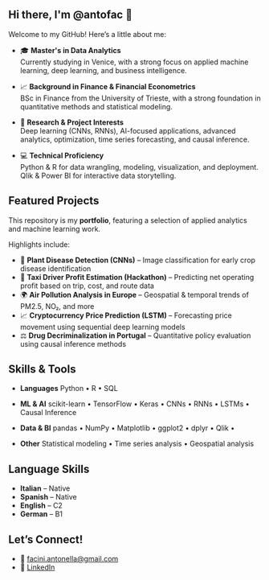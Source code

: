 ## Hi there, I'm @antofac 👋

Welcome to my GitHub! Here’s a little about me: 

- 🎓 **Master's in Data Analytics**  
Currently studying in Venice, with a strong focus on applied machine learning, deep learning, and business intelligence.

- 📈 **Background in Finance & Financial Econometrics**  
BSc in Finance from the University of Trieste, with a strong foundation in quantitative methods and statistical modeling.

- 🧠 **Research & Project Interests**  
Deep learning (CNNs, RNNs), AI-focused applications, advanced analytics, optimization, time series forecasting, and causal inference.

- 💻 **Technical Proficiency**  
Python & R for data wrangling, modeling, visualization, and deployment. Qlik & Power BI for interactive data storytelling.


## Featured Projects

This repository is my **portfolio**, featuring a selection of applied analytics and machine learning work.

Highlights include:
- 🌱 **Plant Disease Detection (CNNs)** – Image classification for early crop disease identification  
- 🚖 **Taxi Driver Profit Estimation (Hackathon)** – Predicting net operating profit based on trip, cost, and route data  
- 🌍 **Air Pollution Analysis in Europe** – Geospatial & temporal trends of PM2.5, NO₂, and more  
- 📈 **Cryptocurrency Price Prediction (LSTM)** – Forecasting price movement using sequential deep learning models  
- ⚖️ **Drug Decriminalization in Portugal** – Quantitative policy evaluation using causal inference methods

## Skills & Tools

- **Languages**  Python • R • SQL  

- **ML & AI**  scikit-learn • TensorFlow • Keras • CNNs • RNNs • LSTMs • Causal Inference  

- **Data & BI**  pandas • NumPy • Matplotlib • ggplot2 • dplyr • Qlik •   

- **Other**  Statistical modeling • Time series analysis • Geospatial analysis

## Language Skills

- **Italian** – Native  
- **Spanish** – Native  
- **English** – C2  
- **German** – B1
  
## Let’s Connect!

- 📧 [facini.antonella@gmail.com](mailto:facini.antonella@gmail.com)  
- 💼 [LinkedIn](https://www.linkedin.com/in/antonella-facini-30b479262)  
